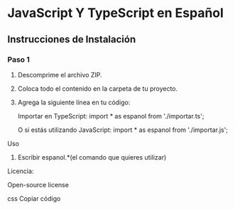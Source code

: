 # JavaScript Y TypeScript en Español

## Instrucciones de Instalación

### Paso 1
1. Descomprime el archivo ZIP.
2. Coloca todo el contenido en la carpeta de tu proyecto.
3. Agrega la siguiente línea en tu código:

      Importar en TypeScript: 
   import * as espanol from './importar.ts';

      O si estás utilizando JavaScript:
   import * as espanol from './importar.js';


Uso
1. Escribir espanol.*(el comando que quieres utilizar)

Licencia:

Open-source license

css
Copiar código
